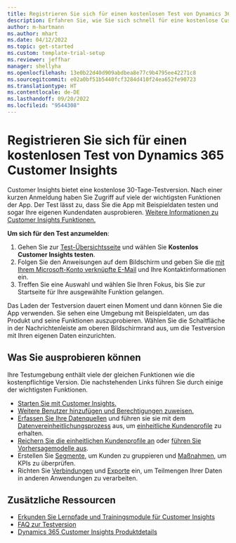 ```yaml
---
title: Registrieren Sie sich für einen kostenlosen Test von Dynamics 365 Customer Insights
description: Erfahren Sie, wie Sie sich schnell für eine kostenlose Customer Insights Testversion registrieren und diese starten. Erkunden Sie die App mit Einführungen und Videos und finden Sie zusätzliche Lernressourcen.
author: m-hartmann
ms.author: mhart
ms.date: 04/12/2022
ms.topic: get-started
ms.custom: template-trial-setup
ms.reviewer: jeffhar
manager: shellyha
ms.openlocfilehash: 13e0b22d40d909abdbea8e77c9b4795ee42271c8
ms.sourcegitcommit: e02a0bf51b5440fcf3284d410f24ea652fe90723
ms.translationtype: HT
ms.contentlocale: de-DE
ms.lasthandoff: 09/20/2022
ms.locfileid: "9544308"
---
```

# <a name="sign-up-for-a-free-dynamics-365-customer-insights-trial"></a>Registrieren Sie sich für einen kostenlosen Test von Dynamics 365 Customer Insights

Customer Insights bietet eine kostenlose 30-Tage-Testversion. Nach einer kurzen Anmeldung haben Sie Zugriff auf viele der wichtigsten Funktionen der App. Der Test lässt zu, dass Sie die App mit Beispieldaten testen und sogar Ihre eigenen Kundendaten ausprobieren. [Weitere Informationen zu Customer Insights Funktionen.](overview.md)

**Um sich für den Test anzumelden**:

1. Gehen Sie zur [Test-Übersichtsseite](https://dynamics.microsoft.com/ai/customer-insights/) und wählen Sie **Kostenlos Customer Insights testen**.
1. Folgen Sie den Anweisungen auf dem Bildschirm und geben Sie die [mit Ihrem Microsoft-Konto verknüpfte E-Mail](https://support.microsoft.com/windows/what-is-a-microsoft-account-4a7c48e9-ff5a-e9c6-5a5c-1a57d66c3bfa) und Ihre Kontaktinformationen ein.
1. Treffen Sie eine Auswahl und wählen Sie Ihren Fokus, bis Sie zur Startseite für Ihre ausgewählte Funktion gelangen.

Das Laden der Testversion dauert einen Moment und dann können Sie die App verwenden. Sie sehen eine Umgebung mit Beispieldaten, um das Produkt und seine Funktionen auszuprobieren. Wählen Sie die Schaltfläche in der Nachrichtenleiste am oberen Bildschirmrand aus, um die Testversion mit Ihren eigenen Daten einzurichten.

## <a name="what-to-try"></a>Was Sie ausprobieren können

Ihre Testumgebung enthält viele der gleichen Funktionen wie die kostenpflichtige Version. Die nachstehenden Links führen Sie durch einige der wichtigsten Funktionen.

- [Starten Sie mit Customer Insights.](get-started.md)
- [Weitere Benutzer hinzufügen und Berechtigungen zuweisen.](permissions.md)
- [Erfassen Sie Ihre Datenquellen](data-sources.md) und führen sie sie mit dem [Datenvereinheitlichungsprozess](data-unification.md) aus, um [einheitliche Kundenprofile](customer-profiles.md) zu erhalten.
- [Reichern Sie die einheitlichen Kundenprofile an](enrichment-hub.md) oder [führen Sie Vorhersagemodelle aus](predictions-overview.md).
- Erstellen Sie [Segmente](segments.md), um Kunden zu gruppieren und [Maßnahmen](measures.md), um KPIs zu überprüfen.
- Richten Sie [Verbindungen](connections.md) und [Exporte](export-destinations.md) ein, um Teilmengen Ihrer Daten in anderen Anwendungen zu verarbeiten.

## <a name="additional-resources"></a>Zusätzliche Ressourcen

- [Erkunden Sie Lernpfade und Trainingsmodule für Customer Insights](/training/browse/?products=dynamics-cust-insights)
- [FAQ zur Testversion](trial-faq.md)
- [Dynamics 365 Customer Insights Produktdetails](https://dynamics.microsoft.com/ai/customer-insights/)
